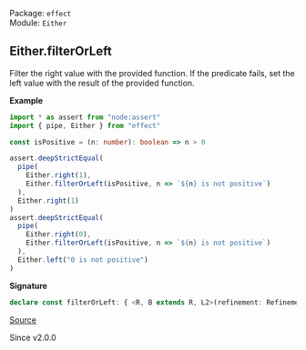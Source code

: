 Package: `effect`<br />
Module: `Either`<br />

## Either.filterOrLeft

Filter the right value with the provided function.
If the predicate fails, set the left value with the result of the provided function.

**Example**

```ts
import * as assert from "node:assert"
import { pipe, Either } from "effect"

const isPositive = (n: number): boolean => n > 0

assert.deepStrictEqual(
  pipe(
    Either.right(1),
    Either.filterOrLeft(isPositive, n => `${n} is not positive`)
  ),
  Either.right(1)
)
assert.deepStrictEqual(
  pipe(
    Either.right(0),
    Either.filterOrLeft(isPositive, n => `${n} is not positive`)
  ),
  Either.left("0 is not positive")
)
```

**Signature**

```ts
declare const filterOrLeft: { <R, B extends R, L2>(refinement: Refinement<NoInfer<R>, B>, orLeftWith: (right: NoInfer<R>) => L2): <L>(self: Either<R, L>) => Either<B, L2 | L>; <R, L2>(predicate: Predicate<NoInfer<R>>, orLeftWith: (right: NoInfer<R>) => L2): <L>(self: Either<R, L>) => Either<R, L2 | L>; <R, L, B extends R, L2>(self: Either<R, L>, refinement: Refinement<R, B>, orLeftWith: (right: R) => L2): Either<B, L | L2>; <R, L, E2>(self: Either<R, L>, predicate: Predicate<R>, orLeftWith: (right: R) => E2): Either<R, L | E2>; }
```

[Source](https://github.com/Effect-TS/effect/tree/main/packages/effect/src/Either.ts#L495)

Since v2.0.0